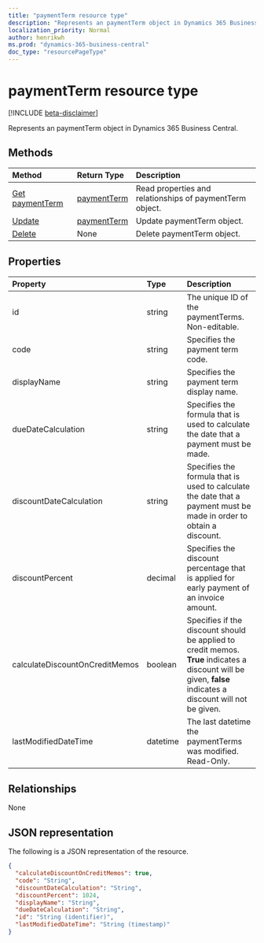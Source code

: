 ```yaml
---
title: "paymentTerm resource type"
description: "Represents an paymentTerm object in Dynamics 365 Business Central."
localization_priority: Normal
author: henrikwh
ms.prod: "dynamics-365-business-central"
doc_type: "resourcePageType"
---
```


# paymentTerm resource type

[!INCLUDE [beta-disclaimer](../../includes/beta-disclaimer.md)]

Represents an paymentTerm object in Dynamics 365 Business Central.

## Methods

| Method       | Return Type | Description |
|:-------------|:------------|:------------|
| [Get paymentTerm](../api/dynamics-paymentterm-get.md) | [paymentTerm](dynamics-paymentterm.md) | Read properties and relationships of paymentTerm object. |
| [Update](../api/dynamics-paymentterm-update.md) | [paymentTerm](dynamics-paymentterm.md) | Update paymentTerm object. |
| [Delete](../api/dynamics-paymentterm-delete.md) | None | Delete paymentTerm object. |

## Properties

| Property     | Type        | Description |
|:-----------------------------|:-------|:----------------------------------------------------------|
|id                            |string    |The unique ID of the paymentTerms. Non-editable.           |
|code                          |string  |Specifies the payment term code.                           |
|displayName                   |string  |Specifies the payment term display name.                   |
|dueDateCalculation            |string  |Specifies the formula that is used to calculate the date that a payment must be made.|
|discountDateCalculation       |string  |Specifies the formula that is used to calculate the date that a payment must be made in order to obtain a discount.|
|discountPercent               |decimal |Specifies the discount percentage that is applied for early payment of an invoice amount.|
|calculateDiscountOnCreditMemos|boolean |Specifies if the discount should be applied to credit memos. **True** indicates a discount will be given, **false** indicates a discount will not be given.|
|lastModifiedDateTime          |datetime|The last datetime the paymentTerms was modified. Read-Only.|  

## Relationships

None

## JSON representation

The following is a JSON representation of the resource.

<!-- {
  "blockType": "resource",
  "optionalProperties": [

  ],
  "@odata.type": "microsoft.graph.paymentTerm",
  "baseType": "",
  "keyProperty": "id"
}-->

```json
{
  "calculateDiscountOnCreditMemos": true,
  "code": "String",
  "discountDateCalculation": "String",
  "discountPercent": 1024,
  "displayName": "String",
  "dueDateCalculation": "String",
  "id": "String (identifier)",
  "lastModifiedDateTime": "String (timestamp)"
}
```

<!-- uuid: 16cd6b66-4b1a-43a1-adaf-3a886856ed98
2019-02-04 14:57:30 UTC -->
<!-- {
  "type": "#page.annotation",
  "description": "paymentTerm resource",
  "keywords": "",
  "section": "documentation",
  "tocPath": ""
}-->